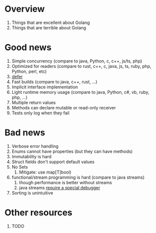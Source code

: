 # Overview
1. Things that are excellent about Golang
1. Things that are terrible about Golang


# Good news
1. Simple concurrency (compare to java, Python, c, c++, js/ts, php)
1. Optimized for readers (compare to rust, c++, c, java, js, ts, ruby, php, Python, perl, etc)
1. [defer](https://go.dev/tour/flowcontrol/12)
1. Fast builds (compare to java, c++, rust, ...)
1. Implicit interface implementation
1. Light runtime memory usage (compare to java, Python, c#, vb, ruby, php, ...)
1. Multiple return values
1. Methods can declare mutable or read-only receiver
1. Tests only log when they fail


# Bad news
1. Verbose error handling
1. Enums cannot have properties (but they can have methods)
1. Immutability is hard
1. Struct fields don't support default values
1. No Sets
    1. Mitigate: use map[T]bool)
1. functional/stream programming is hard (compare to java streams)
    1. though performance is better without streams
    1. java streams [require a special debugger](https://www.jetbrains.com/idea/guide/tips/debugging-streams/)
1. Sorting is unintuitive


# Other resources
1. TODO

